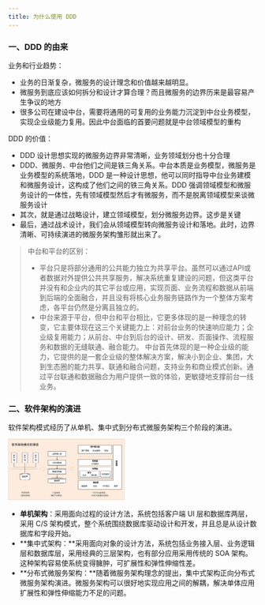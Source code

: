 ```yaml
---
title: 为什么使用 DDD
---
```


### 一、DDD 的由来

业务和行业趋势：

- 业务的日渐复杂，微服务的设计理念和价值越来越明显。
- 微服务到底应该如何拆分和设计才算合理？而且微服务的边界历来是最容易产生争议的地方
- 很多公司在建设中台，需要将通用的可复用的业务能力沉淀到中台业务模型，实现企业级能力复用。因此中台面临的首要问题就是中台领域模型的重构

DDD 的价值：

- DDD 设计思想实现的微服务边界非常清晰，业务领域划分也十分合理
- DDD、微服务、中台他们之间是铁三角关系。中台本质是业务模型，微服务是业务模型的系统落地，DDD 是一种设计思想，他可以同时指导中台业务建模和微服务设计，这构成了他们之间的铁三角关系。DDD 强调领域模型和微服务设计的一体性，先有领域模型然后才有微服务，而不是脱离领域模型来谈微服务设计
- 其次，就是通过战略设计，建立领域模型，划分微服务边界。这步是关键
- 最后，通过战术设计，我们会从领域模型转向微服务设计和落地。此时，边界清晰、可持续演进的微服务架构雏形就出来了。

>中台和平台的区别：
>
>- 平台只是将部分通用的公共能力独立为共享平台。虽然可以通过API或者数据对外提供公共共享服务，解决系统重复建设的问题，但这类平台并没有和企业内的其它平台或应用，实现页面、业务流程和数据从前端到后端的全面融合，并且没有将核心业务服务链路作为一个整体方案考虑，各平台仍然是分离且独立的。 
>- 中台来源于平台，但中台和平台相比，它更多体现的是一种理念的转变，它主要体现在这三个关键能力上：对前台业务的快速响应能力；企业级复用能力；从前台、中台到后台的设计、研发、页面操作、流程服务和数据的无缝联通、融合能力。 中台首先体现的是一种企业级的能力，它提供的是一套企业级的整体解决方案，解决小到企业、集团，大到生态圈的能力共享、联通和融合问题，支持业务和商业模式创新。通过平台联通和数据融合为用户提供一致的体验，更敏捷地支撑前台一线业务。

### 二、软件架构的演进

软件架构模式经历了从单机、集中式到分布式微服务架构三个阶段的演进。

<img src="./image/软件架构的演进.png" alt="s" style="zoom:23%;" />

- **单机架构**：采用面向过程的设计方法，系统包括客户端 UI 层和数据库两层，采用 C/S 架构模式，整个系统围绕数据库驱动设计和开发，并且总是从设计数据库和字段开始。
- **集中式架构：**采用面向对象的设计方法，系统包括业务接入层、业务逻辑层和数据库层，采用经典的三层架构，也有部分应用采用传统的 SOA 架构。这种架构容易使系统变得臃肿，可扩展性和弹性伸缩性差。
- **分布式微服务架构：**随着微服务架构理念的提出，集中式架构正向分布式微服务架构演进。微服务架构可以很好地实现应用之间的解耦，解决单体应用扩展性和弹性伸缩能力不足的问题。

















